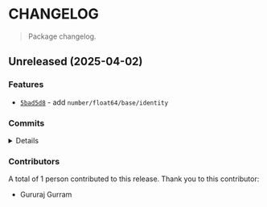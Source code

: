# CHANGELOG

> Package changelog.

<section class="release" id="unreleased">

## Unreleased (2025-04-02)

<section class="features">

### Features

-   [`5bad5d8`](https://github.com/stdlib-js/stdlib/commit/5bad5d87849f385886e7f8f4a8f254bf58328b47) - add `number/float64/base/identity`

</section>

<!-- /.features -->

<section class="commits">

### Commits

<details>

-   [`1820a95`](https://github.com/stdlib-js/stdlib/commit/1820a95fb1d37471413f822d2ce004c1b8752b39) - **docs:** update related packages sections [(#6503)](https://github.com/stdlib-js/stdlib/pull/6503) _(by stdlib-bot)_
-   [`8f4f7b9`](https://github.com/stdlib-js/stdlib/commit/8f4f7b90e5411e921fc7eca8c365873e8db639e3) - **refactor:** rename file [(#6128)](https://github.com/stdlib-js/stdlib/pull/6128) _(by Gururaj Gurram)_
-   [`5bad5d8`](https://github.com/stdlib-js/stdlib/commit/5bad5d87849f385886e7f8f4a8f254bf58328b47) - **feat:** add `number/float64/base/identity` _(by Gururaj Gurram)_

</details>

</section>

<!-- /.commits -->

<section class="contributors">

### Contributors

A total of 1 person contributed to this release. Thank you to this contributor:

-   Gururaj Gurram

</section>

<!-- /.contributors -->

</section>

<!-- /.release -->

